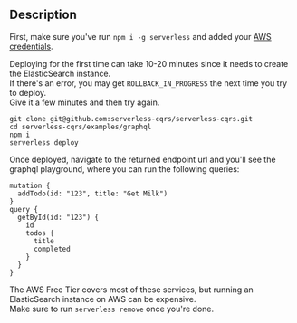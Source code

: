 ## Description

First, make sure you've run `npm i -g serverless` and added your [AWS credentials](https://serverless.com/framework/docs/providers/aws/guide/credentials/).

Deploying for the first time can take 10-20 minutes since it needs to create the ElasticSearch instance.  
If there's an error, you may get `ROLLBACK_IN_PROGRESS` the next time you try to deploy.  
Give it a few minutes and then try again.
```
git clone git@github.com:serverless-cqrs/serverless-cqrs.git
cd serverless-cqrs/examples/graphql
npm i
serverless deploy
```

Once deployed, navigate to the returned endpoint url and you'll see the graphql playground, where you can run the following queries:
```
mutation {
  addTodo(id: "123", title: "Get Milk")
}
query {
  getById(id: "123") {
    id
    todos {
      title
      completed
    }
  }
}
```
The AWS Free Tier covers most of these services, but running an ElasticSearch instance on AWS can be expensive.  
Make sure to run `serverless remove` once you're done.
